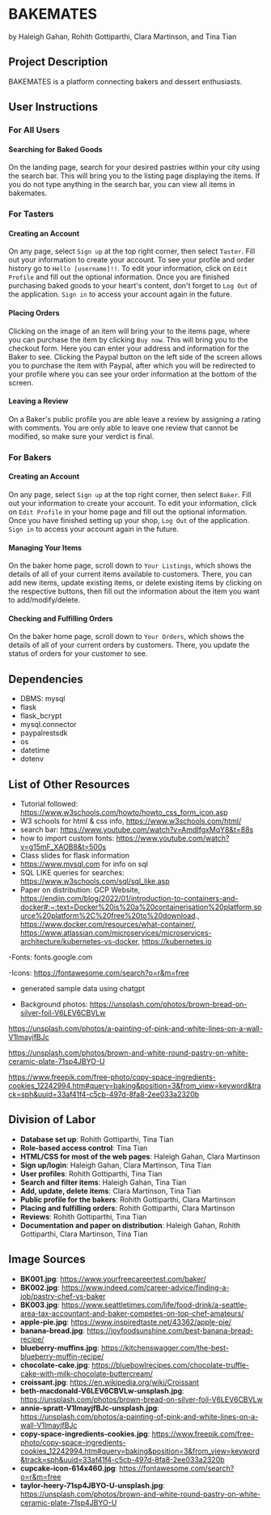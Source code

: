# BAKEMATES
by Haleigh Gahan, Rohith Gottiparthi, Clara Martinson, and Tina Tian

## Project Description
BAKEMATES is a platform connecting bakers and dessert enthusiasts. 

## User Instructions

### For All Users
#### Searching for Baked Goods
On the landing page, search for your desired pastries within your city using the search bar. This will bring you to the listing page displaying the items. If you do not type anything in the search bar, you can view all items in bakemates.


### For Tasters
#### Creating an Account
On any page, select `Sign up` at the top right corner, then select `Taster`. Fill out your information to create your account. To see your profile and order history go to `Hello [username]!!`. To edit your information, click on `Edit Profile` and fill out the optional information. Once you are finished purchasing baked goods to your heart's content, don't forget to `Log Out` of the application. `Sign in` to access your account again in the future.

#### Placing Orders
Clicking on the image of an item will bring your to the items page, where you can purchase the item by clicking `Buy now`. This will bring you to the checkout form. Here you can enter your address and information for the Baker to see. Clicking the Paypal button on the left side of the screen allows you to purchase the item with Paypal, after which you will be redirected to your profile where you can see your order information at the bottom of the screen.

#### Leaving a Review
On a Baker's public profile you are able leave a review by assigning a rating with comments. You are only able to leave one review that cannot be modified, so make sure your verdict is final.

### For Bakers
#### Creating an Account
On any page, select `Sign up` at the top right corner, then select `Baker`. Fill out your information to create your account. To edit your information, click on `Edit Profile` in your home page and fill out the optional information. Once you have finished setting up your shop, `Log Out` of the application. `Sign in` to access your account again in the future.

#### Managing Your Items
On the baker home page, scroll down to `Your Listings`, which shows the details of all of your current items available to customers. There, you can add new items, update existing items, or delete existing items by clicking on the respective buttons, then fill out the information about the item you want to add/modify/delete.

#### Checking and Fulfilling Orders
On the baker home page, scroll down to `Your Orders`, which shows the details of all of your current orders by customers. There, you update the status of orders for your customer to see.

## Dependencies
- DBMS: mysql
- flask
- flask_bcrypt
- mysql.connector
- paypalrestsdk
- os 
- datetime
- dotenv

## List of Other Resources
- Tutorial followed: https://www.w3schools.com/howto/howto_css_form_icon.asp
- W3 schools for html & css info, https://www.w3schools.com/html/
- search bar: https://www.youtube.com/watch?v=AmdIfgxMqY8&t=88s
- how to import custom fonts: https://www.youtube.com/watch?v=g15mF_XAOB8&t=500s
- Class slides for flask information
- https://www.mysql.com for info on sql
- SQL LIKE queries for searches: https://www.w3schools.com/sql/sql_like.asp
- Paper on distribution: GCP Website, https://endjin.com/blog/2022/01/introduction-to-containers-and-docker#:~:text=Docker%20is%20a%20containerisation%20platform,source%20platform%2C%20free%20to%20download., https://www.docker.com/resources/what-container/, https://www.atlassian.com/microservices/microservices-architecture/kubernetes-vs-docker, https://kubernetes.io

-Fonts: fonts.google.com

-Icons: https://fontawesome.com/search?o=r&m=free

- generated sample data using chatgpt

- Background photos:
https://unsplash.com/photos/brown-bread-on-silver-foil-V6LEV6CBVLw

https://unsplash.com/photos/a-painting-of-pink-and-white-lines-on-a-wall-V1lmayjfBJc

https://unsplash.com/photos/brown-and-white-round-pastry-on-white-ceramic-plate-71sp4JBYO-U

https://www.freepik.com/free-photo/copy-space-ingredients-cookies_12242994.htm#query=baking&position=3&from_view=keyword&track=sph&uuid=33af41f4-c5cb-497d-8fa8-2ee033a2320b

## Division of Labor
- **Database set up**: Rohith Gottiparthi, Tina Tian
- **Role-based access control**: Tina Tian
- **HTML/CSS for most of the web pages**: Haleigh Gahan, Clara Martinson
- **Sign up/login**: Haleigh Gahan, Clara Martinson, Tina Tian
- **User profiles**: Rohith Gottiparthi, Tina Tian
- **Search and filter items**: Haleigh Gahan, Tina Tian
- **Add, update, delete items**: Clara Martinson, Tina Tian
- **Public profile for the bakers**: Rohith Gottiparthi, Clara Martinson
- **Placing and fulfilling orders**: Rohith Gottiparthi, Clara Martinson
- **Reviews**: Rohith Gottiparthi, Tina Tian
- **Documentation and paper on distribution**: Haleigh Gahan, Rohith Gottiparthi, Clara Martinson, Tina Tian

## Image Sources
- **BK001.jpg**: https://www.yourfreecareertest.com/baker/
- **BK002.jpg**: https://www.indeed.com/career-advice/finding-a-job/pastry-chef-vs-baker
- **BK003.jpg**: https://www.seattletimes.com/life/food-drink/a-seattle-area-tax-accountant-and-baker-competes-on-top-chef-amateurs/
- **apple-pie.jpg**: https://www.inspiredtaste.net/43362/apple-pie/
- **banana-bread.jpg**: https://joyfoodsunshine.com/best-banana-bread-recipe/
- **blueberry-muffins.jpg**: https://kitchenswagger.com/the-best-blueberry-muffin-recipe/
- **chocolate-cake.jpg**: https://bluebowlrecipes.com/chocolate-truffle-cake-with-milk-chocolate-buttercream/
- **croissant.jpg**: https://en.wikipedia.org/wiki/Croissant
- **beth-macdonald-V6LEV6CBVLw-unsplash.jpg**: https://unsplash.com/photos/brown-bread-on-silver-foil-V6LEV6CBVLw
- **annie-spratt-V1lmayjfBJc-unsplash.jpg**: https://unsplash.com/photos/a-painting-of-pink-and-white-lines-on-a-wall-V1lmayjfBJc
- **copy-space-ingredients-cookies.jpg**: https://www.freepik.com/free-photo/copy-space-ingredients-cookies_12242994.htm#query=baking&position=3&from_view=keyword&track=sph&uuid=33af41f4-c5cb-497d-8fa8-2ee033a2320b
- **cupcake-icon-614x460.jpg**: https://fontawesome.com/search?o=r&m=free
- **taylor-heery-71sp4JBYO-U-unsplash.jpg**: https://unsplash.com/photos/brown-and-white-round-pastry-on-white-ceramic-plate-71sp4JBYO-U